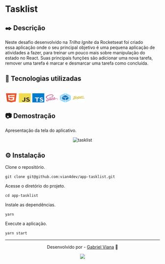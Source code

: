# Tasklist

## ✒️ Descrição
Neste desafio desenvolvido na _Trilha Ignite_ da Rocketseat foi criado essa aplicação onde o seu principal objetivo é uma pequena aplicação de atividades a fazer, para treinar um pouco mais sobre manipulação do estado no React. Suas principais funções são adicionar uma nova tarefa, remover uma tarefa é marcar e desmarcar uma tarefa como concluída.


## 🚀 Tecnologias utilizadas
<div style="display: inline_block"><br>
  <img align="center" alt="img-html" height="30" width="40" src="https://raw.githubusercontent.com/devicons/devicon/master/icons/html5/html5-original.svg">
  
  <img align="center" alt="img-javascript" height="30" width="40" src="https://raw.githubusercontent.com/devicons/devicon/master/icons/javascript/javascript-original.svg">
  
  <img align="center" alt="img-typescript" height="30" width="40" src="https://raw.githubusercontent.com/devicons/devicon/master/icons/typescript/typescript-original.svg">
  
  <img align="center" alt="img-sass" height="30" width="40" src="https://raw.githubusercontent.com/devicons/devicon/master/icons/sass/sass-original.svg">

  <img align="center" alt="img-webpack" height="30" width="40" src="https://raw.githubusercontent.com/devicons/devicon/master/icons/webpack/webpack-original.svg">
  
  <img align="center" alt="img-babel" height="30" width="40" src="https://raw.githubusercontent.com/devicons/devicon/master/icons/babel/babel-original.svg">
</div>

## 📷 Demostração
Apresentação da tela do aplicativo.
<div align="center">
  <img src="https://i.ibb.co/R9Q86S0/tasklist.png" alt="tasklist" border="0">
</div>

## ⚙️ Instalação
Clone o repositório.
~~~
git clone git@github.com:vian4dev/app-tasklist.git
~~~
Acesse o diretório do projeto.
~~~
cd app-tasklist
~~~
Instale as dependências.
~~~
yarn
~~~
Execute a aplicação.
~~~
yarn start
~~~

---
<div align="center"> 
 <p>Desenvolvido por - <a href="https://github.com/vian4dev">Gabriel Viana</a> 🤖</p>
 
 <a href="https://www.linkedin.com/in/vianadev" target="_blank"><img src="https://img.shields.io/badge/-LinkedIn-%230077B5?style=for-the-badge&logo=linkedin&logoColor=white" target="_blank"></a> 
</div>

